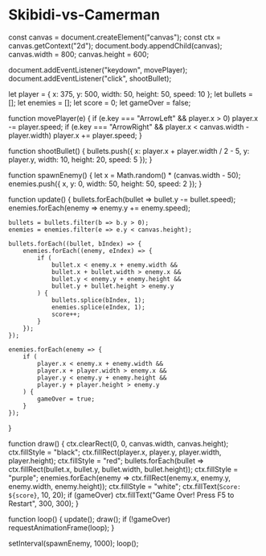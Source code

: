 # Skibidi-vs-Camerman
const canvas = document.createElement("canvas");
const ctx = canvas.getContext("2d");
document.body.appendChild(canvas);
canvas.width = 800;
canvas.height = 600;

document.addEventListener("keydown", movePlayer);
document.addEventListener("click", shootBullet);

let player = { x: 375, y: 500, width: 50, height: 50, speed: 10 };
let bullets = [];
let enemies = [];
let score = 0;
let gameOver = false;

function movePlayer(e) {
    if (e.key === "ArrowLeft" && player.x > 0) player.x -= player.speed;
    if (e.key === "ArrowRight" && player.x < canvas.width - player.width) player.x += player.speed;
}

function shootBullet() {
    bullets.push({ x: player.x + player.width / 2 - 5, y: player.y, width: 10, height: 20, speed: 5 });
}

function spawnEnemy() {
    let x = Math.random() * (canvas.width - 50);
    enemies.push({ x, y: 0, width: 50, height: 50, speed: 2 });
}

function update() {
    bullets.forEach(bullet => bullet.y -= bullet.speed);
    enemies.forEach(enemy => enemy.y += enemy.speed);
    
    bullets = bullets.filter(b => b.y > 0);
    enemies = enemies.filter(e => e.y < canvas.height);

    bullets.forEach((bullet, bIndex) => {
        enemies.forEach((enemy, eIndex) => {
            if (
                bullet.x < enemy.x + enemy.width &&
                bullet.x + bullet.width > enemy.x &&
                bullet.y < enemy.y + enemy.height &&
                bullet.y + bullet.height > enemy.y
            ) {
                bullets.splice(bIndex, 1);
                enemies.splice(eIndex, 1);
                score++;
            }
        });
    });

    enemies.forEach(enemy => {
        if (
            player.x < enemy.x + enemy.width &&
            player.x + player.width > enemy.x &&
            player.y < enemy.y + enemy.height &&
            player.y + player.height > enemy.y
        ) {
            gameOver = true;
        }
    });
}

function draw() {
    ctx.clearRect(0, 0, canvas.width, canvas.height);
    ctx.fillStyle = "black";
    ctx.fillRect(player.x, player.y, player.width, player.height);
    ctx.fillStyle = "red";
    bullets.forEach(bullet => ctx.fillRect(bullet.x, bullet.y, bullet.width, bullet.height));
    ctx.fillStyle = "purple";
    enemies.forEach(enemy => ctx.fillRect(enemy.x, enemy.y, enemy.width, enemy.height));
    ctx.fillStyle = "white";
    ctx.fillText(`Score: ${score}`, 10, 20);
    if (gameOver) ctx.fillText("Game Over! Press F5 to Restart", 300, 300);
}

function loop() {
    update();
    draw();
    if (!gameOver) requestAnimationFrame(loop);
}

setInterval(spawnEnemy, 1000);
loop();

